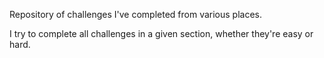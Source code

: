 Repository of challenges I've completed from various places.

I try to complete all challenges in a given section, whether they're easy or hard.
